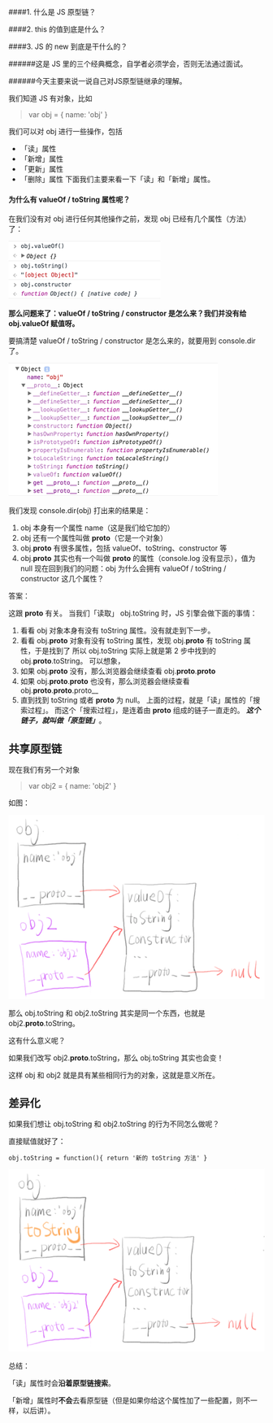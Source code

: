 ####1. 什么是 JS 原型链？

####2. this 的值到底是什么？

####3. JS 的 new 到底是干什么的？

######这是 JS 里的三个经典概念，自学者必须学会，否则无法通过面试。

######今天主要来说一说自己对JS原型链继承的理解。

我们知道 JS 有对象，比如
>var obj = { name: 'obj' }

我们可以对 obj 进行一些操作，包括

- 「读」属性
- 「新增」属性
- 「更新」属性
- 「删除」属性
  下面我们主要来看一下「读」和「新增」属性。

#### 为什么有 valueOf / toString 属性呢？

在我们没有对 obj 进行任何其他操作之前，发现 obj 已经有几个属性（方法）了：

![](./img.png)


**那么问题来了：valueOf / toString / constructor 是怎么来？我们并没有给 obj.valueOf 赋值呀。**

要搞清楚 valueOf / toString / constructor 是怎么来的，就要用到 console.dir 了。

![](./img_1.png)

我们发现 console.dir(obj) 打出来的结果是：
1. obj 本身有一个属性 name（这是我们给它加的）
2. obj 还有一个属性叫做 __proto__（它是一个对象）
3. obj.__proto__ 有很多属性，包括 valueOf、toString、constructor 等
4. obj.__proto__ 其实也有一个叫做 __proto__ 的属性（console.log 没有显示），值为 null
   现在回到我们的问题：obj 为什么会拥有 valueOf / toString / constructor 这几个属性？

答案：

这跟 __proto__ 有关。
当我们「读取」 obj.toString 时，JS 引擎会做下面的事情：
1. 看看 obj 对象本身有没有 toString 属性。没有就走到下一步。
2. 看看 obj.__proto__ 对象有没有 toString 属性，发现 obj.__proto__ 有 toString 属性，于是找到了
   所以 obj.toString 实际上就是第 2 步中找到的 obj.__proto__.toString。
   可以想象，
3. 如果 obj.__proto__ 没有，那么浏览器会继续查看 obj.__proto__.__proto__
4. 如果 obj.__proto__.__proto__ 也没有，那么浏览器会继续查看 obj.__proto__.__proto__.proto__
5. 直到找到 toString 或者 __proto__ 为 null。
   上面的过程，就是「读」属性的「搜索过程」。
   而这个「搜索过程」，是连着由 __proto__ 组成的链子一直走的。
   ***这个链子，就叫做「原型链」***。
## **共享原型链**

现在我们有另一个对象

>var obj2 = { name: 'obj2' }


如图：

![](img_2.png)


那么 obj.toString 和 obj2.toString 其实是同一个东西，也就是 obj2.__proto__.toString。

这有什么意义呢？

如果我们改写 obj2.__proto__.toString，那么 obj.toString 其实也会变！

这样 obj 和 obj2 就是具有某些相同行为的对象，这就是意义所在。

## **差异化**

如果我们想让 obj.toString 和 obj2.toString 的行为不同怎么做呢？

直接赋值就好了：

```
obj.toString = function(){ return '新的 toString 方法' }

```

![](./img_3.png)


总结：

「读」属性时会**沿着原型链搜索**。

「新增」属性时**不会**去看原型链（但是如果你给这个属性加了一些配置，则不一样，以后讲）。





